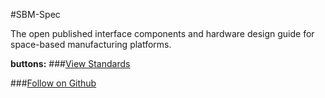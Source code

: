 #SBM-Spec

The open published interface components and hardware design guide for space-based manufacturing platforms.

**buttons:**
###[View Standards](http://sbmspec.com/home)

###[Follow on Github](http://github.com/SBMSpec/SBM-spec)
